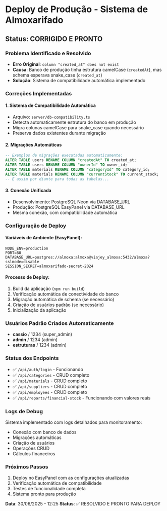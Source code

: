 # Deploy de Produção - Sistema de Almoxarifado
## Status: CORRIGIDO E PRONTO

### Problema Identificado e Resolvido
- **Erro Original**: `column "created_at" does not exist`
- **Causa**: Banco de produção tinha estrutura camelCase (`createdAt`), mas schema esperava snake_case (`created_at`)
- **Solução**: Sistema de compatibilidade automática implementado

### Correções Implementadas

#### 1. Sistema de Compatibilidade Automática
- Arquivo: `server/db-compatibility.ts`
- Detecta automaticamente estrutura do banco em produção
- Migra colunas camelCase para snake_case quando necessário
- Preserva dados existentes durante migração

#### 2. Migrações Automáticas
```sql
-- Exemplos de migrações executadas automaticamente:
ALTER TABLE users RENAME COLUMN "createdAt" TO created_at;
ALTER TABLE users RENAME COLUMN "ownerId" TO owner_id;
ALTER TABLE materials RENAME COLUMN "categoryId" TO category_id;
ALTER TABLE materials RENAME COLUMN "currentStock" TO current_stock;
-- E assim por diante para todas as tabelas...
```

#### 3. Conexão Unificada
- Desenvolvimento: PostgreSQL Neon via DATABASE_URL
- Produção: PostgreSQL EasyPanel via DATABASE_URL
- Mesma conexão, com compatibilidade automática

### Configuração de Deploy

#### Variáveis de Ambiente (EasyPanel):
```env
NODE_ENV=production
PORT=80
DATABASE_URL=postgres://almoxa:almoxa@viajey_almoxa:5432/almoxa?sslmode=disable
SESSION_SECRET=almoxarifado-secret-2024
```

#### Processo de Deploy:
1. Build da aplicação (`npm run build`)
2. Verificação automática de conectividade do banco
3. Migração automática de schema (se necessário)
4. Criação de usuários padrão (se necessário)
5. Inicialização da aplicação

### Usuários Padrão Criados Automaticamente
- **cassio** / 1234 (super_admin)
- **admin** / 1234 (admin)
- **estruturas** / 1234 (admin)

### Status dos Endpoints
- ✅ `/api/auth/login` - Funcionando
- ✅ `/api/categories` - CRUD completo
- ✅ `/api/materials` - CRUD completo
- ✅ `/api/suppliers` - CRUD completo
- ✅ `/api/employees` - CRUD completo
- ✅ `/api/reports/financial-stock` - Funcionando com valores reais

### Logs de Debug
Sistema implementado com logs detalhados para monitoramento:
- Conexão com banco de dados
- Migrações automáticas
- Criação de usuários
- Operações CRUD
- Cálculos financeiros

### Próximos Passos
1. Deploy no EasyPanel com as configurações atualizadas
2. Verificação automática de compatibilidade
3. Testes de funcionalidade completa
4. Sistema pronto para produção

**Data**: 30/06/2025 - 12:25
**Status**: ✅ RESOLVIDO E PRONTO PARA DEPLOY